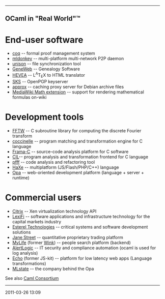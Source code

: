 * * * * *

## OCaml in "Real World"™

# End-user software

* [coq](http://coq.inria.fr/) -- formal proof management system
* [mldonkey](http://mldonkey.sourceforge.net) -- multi-platform multi-network P2P daemon
* [unison](http://www.seas.upenn.edu/~bcpierce/unison/) -- file synchronization tool
* [GeneWeb](http://www.geneweb.org/) -- Genealogy Software
* [HEVEA](http://hevea.inria.fr/) -- L<sup>A</sup>T<sub>E</sub>X to HTML translator
* [SKS](http://minskyprimus.net/sks/) -- OpenPGP keyserver
* [approx](http://packages.debian.org/sid/approx) -- caching proxy server for Debian archive files
* [MediaWiki Math extension](http://www.mediawiki.org/wiki/Extension:Math) -- support for rendering mathematical formulas on-wiki

# Development tools

* [FFTW](http://www.fftw.org/faq/section2.html#languages) -- C subroutine library for computing the discrete Fourier transform
* [coccinelle](http://coccinelle.lip6.fr/) -- program matching and transformation engine for C language
* [Frama-C](http://frama-c.com/) -- source-code analysis platform for C software
* [CIL](http://cil.sourceforge.net/)-- program analysis and transformation frontend for C language
* [pfff](https://github.com/facebook/pfff/wiki/Main) -- code analysis and refactoring tool
* [HaXe](http://haxe.org/) -- multiplatform (JS/Flash/PHP/C++) language
* [Opa](http://opalang.org/faq.xmlt) -- web-oriented development platform (language + server + runtime)

# Commercial users
* [Citrix](http://wiki.xensource.com/xenwiki/XAPI_Developer_Guide) -- Xen virtualization technology API
* [LexiFi](http://www.lexifi.com/technology/ocaml) -- software applications and infrastructure technology for the capital markets industry
* [Esterel Technologies](http://www.esterel-technologies.com/technology/free-software/) -- critical systems and software development solutions
* [Jane Street](http://janestreet.com/technology/ocaml.php) -- quantitative proprietary trading platform
* [MyLife](http://www.mylife.com/) (former [Wink](http://oss.wink.com)) -- people search platform (backend)
* [AlertLogic](http://www.alertlogic.com/) -- IT security and compliance automation (ocaml is used for log analysis)
* [Echo](http://www.aboutecho.com/) (former JS-kit) -- platform for low latency web apps (Language transformations)
* [MLstate](http://mlstate.com/) -- the company behind the Opa

See also [Caml Consortium](http://caml.inria.fr/consortium/)

* * * * *

2011-03-26 13:09
